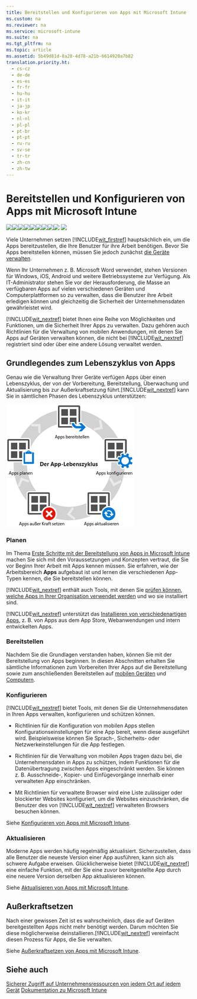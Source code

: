 ```yaml
---
title: Bereitstellen und Konfigurieren von Apps mit Microsoft Intune
ms.custom: na
ms.reviewer: na
ms.service: microsoft-intune
ms.suite: na
ms.tgt_pltfrm: na
ms.topic: article
ms.assetid: 5b49d81d-8a28-4d78-a21b-6614920a7b82
translation.priority.ht: 
  - cs-cz
  - de-de
  - es-es
  - fr-fr
  - hu-hu
  - it-it
  - ja-jp
  - ko-kr
  - nl-nl
  - pl-pl
  - pt-br
  - pt-pt
  - ru-ru
  - sv-se
  - tr-tr
  - zh-cn
  - zh-tw
---
```

# Bereitstellen und Konfigurieren von Apps mit Microsoft Intune
[![](../Image/Nav-Icons/WIT_Tile_W_Overview.png)](https://technet.microsoft.com/library/dn646960.aspx/?WT.mc_id=IntuneOverview20150801)[![](../Image/Nav-Icons/WIT_Tile_W_GetStarted.png)](https://technet.microsoft.com/library/dn646953.aspx/?WT.mc_id=IntuneGS20150801)[![](../Image/Nav-Icons/WIT_Tile_W_EnrollDevices.png)](https://technet.microsoft.com/library/dn646962.aspx/?WT.mc_id=IntuneEnroll20150801)[![](../Image/Nav-Icons/WIT_Tile_W_ManageDevices.png)](https://technet.microsoft.com/library/mt313202.aspx/?WT.mc_id=IntuneConfig20150801)![](../Image/Nav-Icons/WIT_Tile_W_ManageAppsHighlight.png)[![](../Image/Nav-Icons/WIT_Tile_W_ProtectResources.png)](https://technet.microsoft.com/library/mt313203.aspx/?WT.mc_id=IntuneProtect20150801)[![](../Image/Nav-Icons/WIT_Tile_W_RetireData.png)](https://technet.microsoft.com/library/mt313204.aspx/?WT.mc_id=IntuneRetire20150801)[![](../Image/Nav-Icons/WIT_Tile_W_TechnicalReference.png)](https://technet.microsoft.com/library/mt282239.aspx/?WT.mc_id=IntuneTR20150801)[![](../Image/Nav-Icons/WIT_Tile_W_Troubleshooting.png)](https://technet.microsoft.com/library/mt345521.aspx)
![](../Image/Nav-Icons/WIT_Banner_ManageApps.png)

Viele Unternehmen setzen [!INCLUDE[wit_firstref](../Token/wit_firstref_md.md)] hauptsächlich ein, um die Apps bereitzustellen, die Ihre Benutzer für ihre Arbeit benötigen. Bevor Sie Apps bereitstellen können, müssen Sie jedoch zunächst [die Geräte verwalten](https://technet.microsoft.com/library/dn646962.aspx).

Wenn Ihr Unternehmen z. B. Microsoft Word verwendet, stehen Versionen für Windows, iOS, Android und weitere Betriebssysteme zur Verfügung. Als IT-Administrator stehen Sie vor der Herausforderung, die Masse an verfügbaren Apps auf vielen verschiedenen Geräten und Computerplattformen so zu verwalten, dass die Benutzer ihre Arbeit erledigen können und gleichzeitig die Sicherheit der Unternehmensdaten gewährleistet wird.

[!INCLUDE[wit_nextref](../Token/wit_nextref_md.md)] bietet Ihnen eine Reihe von Möglichkeiten und Funktionen, um die Sicherheit Ihrer Apps zu verwalten. Dazu gehören auch Richtlinien für die Verwaltung von mobilen Anwendungen, mit denen Sie Apps auf Geräten verwalten können, die nicht bei [!INCLUDE[wit_nextref](../Token/wit_nextref_md.md)] registriert sind oder über eine andere Lösung verwaltet werden.

## Grundlegendes zum Lebenszyklus von Apps
Genau wie die Verwaltung Ihrer Geräte verfügen Apps über einen Lebenszyklus, der von der Vorbereitung, Bereitstellung, Überwachung und Aktualisierung bis zur Außerkraftsetzung führt.[!INCLUDE[wit_nextref](../Token/wit_nextref_md.md)] kann Sie in sämtlichen Phasen des Lebenszyklus unterstützen:

![](../Image/App-Lifecycle.png)

### Planen
Im Thema [Erste Schritte mit der Bereitstellung von Apps in Microsoft Intune](../Topic/Plan-for-app-deployment-in-Microsoft-Intune.md) machen Sie sich mit den Voraussetzungen und Konzepten vertraut, die Sie vor Beginn Ihrer Arbeit mit Apps kennen müssen. Sie erfahren, wie der Arbeitsbereich **Apps** aufgebaut ist und lernen die verschiedenen App-Typen kennen, die Sie bereitstellen können.

[!INCLUDE[wit_nextref](../Token/wit_nextref_md.md)] enthält auch Tools, mit denen Sie [prüfen können, welche Apps in Ihrer Organisation verwendet werden](https://technet.microsoft.com/en-us/library/jj733634.aspx) und wo sie installiert sind.

[!INCLUDE[wit_nextref](../Token/wit_nextref_md.md)] unterstützt das [Installieren von verschiedenartigen Apps](https://technet.microsoft.com/en-us/library/dn646955.aspx), z. B. von Apps aus dem App Store, Webanwendungen und intern entwickelten Apps.

### Bereitstellen
Nachdem Sie die Grundlagen verstanden haben, können Sie mit der Bereitstellung von Apps beginnen. In diesen Abschnitten erhalten Sie sämtliche Informationen zum Vorbereiten Ihrer Apps auf die Bereitstellung sowie zum anschließenden Bereitstellen auf [mobilen Geräten](https://technet.microsoft.com/library/dn646972.aspx) und [Computern](https://technet.microsoft.com/library/dn646961.aspx).

### Konfigurieren
[!INCLUDE[wit_nextref](../Token/wit_nextref_md.md)] bietet Tools, mit denen Sie die Unternehmensdaten in Ihren Apps verwalten, konfigurieren und schützen können.

-   Richtlinien für die Konfiguration von mobilen Apps stellen Konfigurationseinstellungen für eine App bereit, wenn diese ausgeführt wird. Beispielsweise können Sie Sprach-, Sicherheits- oder Netzwerkeinstellungen für die App festlegen.

-   Richtlinien für die Verwaltung von mobilen Apps tragen dazu bei, die Unternehmensdaten in Apps zu schützen, indem Funktionen für die Datenübertragung zwischen Apps eingeschränkt werden. Sie können z. B. Ausschneide-, Kopier- und Einfügevorgänge innerhalb einer verwalteten App einschränken.

-   Mit Richtlinien für verwaltete Browser wird eine Liste zulässiger oder blockierter Websites konfiguriert, um die Websites einzuschränken, die Benutzer des von [!INCLUDE[wit_nextref](../Token/wit_nextref_md.md)] verwalteten Browsers besuchen können.

Siehe [Konfigurieren von Apps mit Microsoft Intune](../Topic/Configure-apps-with-Microsoft-Intune.md).

### Aktualisieren
Moderne Apps werden häufig regelmäßig aktualisiert. Sicherzustellen, dass alle Benutzer die neueste Version einer App ausführen, kann sich als schwere Aufgabe erweisen. Glücklicherweise bietet [!INCLUDE[wit_nextref](../Token/wit_nextref_md.md)] eine einfache Funktion, mit der Sie eine zuvor bereitgestellte App durch eine neuere Version derselben App aktualisieren können.

Siehe [Aktualisieren von Apps mit Microsoft Intune](../Topic/Update-apps-using-Microsoft-Intune.md).

## Außerkraftsetzen
Nach einer gewissen Zeit ist es wahrscheinlich, dass die auf Geräten bereitgestellten Apps nicht mehr benötigt werden. Darum möchten Sie diese möglicherweise deinstallieren.[!INCLUDE[wit_nextref](../Token/wit_nextref_md.md)] vereinfacht diesen Prozess für Apps, die Sie verwalten.

Siehe [Außerkraftsetzen von Apps mit Microsoft Intune](../Topic/Retire-apps-using-Microsoft-Intune.md).

## Siehe auch
[Sicherer Zugriff auf Unternehmensressourcen von jedem Ort auf jedem Gerät](https://technet.microsoft.com/en-us/library/dn550982.aspx)
[Dokumentation zu Microsoft Intune](../Topic/Documentation-for-Microsoft-Intune.md)

